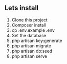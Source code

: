 ## Lets install
1. Clone this project
2. Composer install
3. cp .env.example .env
4. Set the database
5. php artisan key:generate
6. php artisan migrate
7. php artisan db:seed
8. php artisan serve